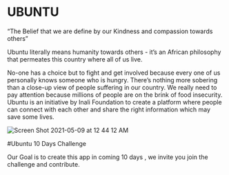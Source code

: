 # UBUNTU


“The Belief that we are define by our Kindness and compassion towards others”



Ubuntu literally means humanity towards others - it’s an African philosophy that permeates this country where all of us live.

No-one has a choice but to fight and get involved because every one of us personally knows someone who is hungry. There’s nothing more sobering than a close-up view of people suffering in our country. We really need to pay attention because millions of people are on the brink of food insecurity. Ubuntu is an initiative by Inali Foundation to create a platform where people can connect with each other and share the right information which may save some lives.

 
 ![Screen Shot 2021-05-09 at 12 44 12 AM](https://user-images.githubusercontent.com/83617812/117550826-0d372980-b060-11eb-951c-bf121063ddda.png)
 
 
 #Ubuntu 10 Days Challenge 
 
 Our Goal is to create this app in coming 10 days , we invite you join the challenge and contribute. 






